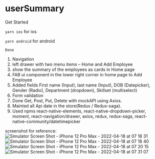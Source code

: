 # userSummary

Get Started

`yarn ios` for ios

`yarn android` for android

`Done`

1. Navigation
2. left drawer with two menu items – Home and Add Employee
3. show the summary of the employees as cards in Home page
4. FAB ui component in the lower right corner in home page to Add Employee
5. Added fields 
     First name (Input), 
     last name (Input), 
     DOB (Datepicker), 
     Gender (Radio), 
     Department (dropdown), 
     Skillset (multiselect)
 6. Form validation
 7. Done Get, Post, Put, Delete with mockAPI using Axios.
 8. Mainted all Api date in the store(Redux / Redux-saga).
 9. Used npms react-native-elements, react-native-dropdown-picker, moment, react-navigation/drawer, axios, redux, redux-saga, react-native-community/datetimepicker

screenshot for reference:![Simulator Screen Shot - iPhone 12 Pro Max - 2022-04-18 at 07 18 31](https://user-images.githubusercontent.com/37235948/163751989-ed74f044-b6e4-4973-8eb2-36a2c7f01ae0.png)
![Simulator Screen Shot - iPhone 12 Pro Max - 2022-04-18 at 07 18 40](https://user-images.githubusercontent.com/37235948/163751994-4b9ddd30-602c-47a2-abe0-4e26112937f2.png)
![Simulator Screen Shot - iPhone 12 Pro Max - 2022-04-18 at 07 20 15](https://user-images.githubusercontent.com/37235948/163751996-3ae766c3-2654-47ec-933c-fc96a6146468.png)
![Simulator Screen Shot - iPhone 12 Pro Max - 2022-04-18 at 07 31 07](https://user-images.githubusercontent.com/37235948/163752000-a3bc5052-de3e-4ae3-b1d0-ece0155cf1d2.png)
